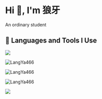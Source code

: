 <h1>Hi 👋, I'm  狼牙</h1>
<p>An ordinary student</p>
<h2>🚀 Languages and Tools I Use</h2>
<a href="https://skillicons.dev">
  <img src="https://skillicons.dev/icons?i=git,docker,cs,androidstudio,cmake,cloudflare,css,github,githubactions,gmail,gradle,html,idea,java,ipfs,js,kotlin,ktor,linux,md,maven,mysql,nginx,npm,nuxtjs,php,phpstorm,postman,powershell,pycharm,py,qt,regex,stackoverflow,svg,ubuntu,unity,visualstudio,vscode,windows,wordpress,zig" />
</a>
<p><img align="center" src="https://github-readme-stats.vercel.app/api?username=LangYa466&theme=dark&show_icons=true&hide_border=true&count_private=true" alt="LangYa466" /></p>
<p><img align="center" src="https://github-readme-stats.vercel.app/api/top-langs/?username=LangYa466&theme=dark&show_icons=true&hide_border=true&layout=compact" alt="LangYa466" /></p>
<p><img src="https://github-readme-streak-stats.herokuapp.com/?user=LangYa466&theme=dark&hide_border=true" alt="LangYa466" /></p>
<a href="https://wakatime.com"><img src="https://wakatime.com/share/@de1570ee-bde2-4459-82ca-e543766cd43a/53201bdc-0ac9-4781-b322-8b87f12bed1b.png" /></a>


